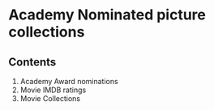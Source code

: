 Academy Nominated picture collections
==================

Contents
--------

1. Academy Award nominations
2. Movie IMDB ratings
3. Movie Collections
